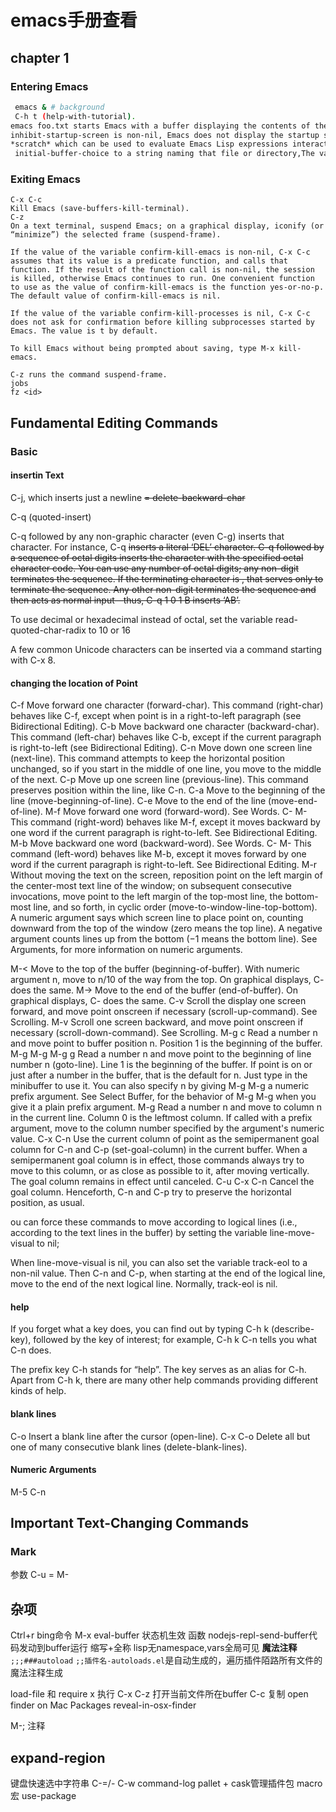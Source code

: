 # emacs手册查看
 
 ## chapter 1
 
 ### Entering Emacs

```bash
 emacs & # background
 C-h t (help-with-tutorial).
emacs foo.txt starts Emacs with a buffer displaying the contents of the file ‘foo.txt’.
inhibit-startup-screen is non-nil, Emacs does not display the startup screen
*scratch* which can be used to evaluate Emacs Lisp expressions interactively
 initial-buffer-choice to a string naming that file or directory,The value of initial-buffer-choice may also be a function (of no arguments) that should return a buffer which is then displayed. If initial-buffer-choice is non-nil, then if you specify any files on the command line, Emacs still visits them, but does not display them initially.
```

### Exiting Emacs

```
C-x C-c
Kill Emacs (save-buffers-kill-terminal). 
C-z
On a text terminal, suspend Emacs; on a graphical display, iconify (or “minimize”) the selected frame (suspend-frame).

If the value of the variable confirm-kill-emacs is non-nil, C-x C-c assumes that its value is a predicate function, and calls that function. If the result of the function call is non-nil, the session is killed, otherwise Emacs continues to run. One convenient function to use as the value of confirm-kill-emacs is the function yes-or-no-p. The default value of confirm-kill-emacs is nil.

If the value of the variable confirm-kill-processes is nil, C-x C-c does not ask for confirmation before killing subprocesses started by Emacs. The value is t by default.

To kill Emacs without being prompted about saving, type M-x kill-emacs.

C-z runs the command suspend-frame.
jobs 
fz <id>
```

## Fundamental Editing Commands

### Basic

#### insertin Text


C-j, which inserts just a newline
<DEL> = delete-backward-char

C-q (quoted-insert)

C-q followed by any non-graphic character (even C-g) inserts that character. For instance, C-q <DEL> inserts a literal ‘DEL’ character.
C-q followed by a sequence of octal digits inserts the character with the specified octal character code. You can use any number of octal digits; any non-digit terminates the sequence. If the terminating character is <RET>, that <RET> serves only to terminate the sequence. Any other non-digit terminates the sequence and then acts as normal input—thus, C-q 1 0 1 B inserts ‘AB’.

To use decimal or hexadecimal instead of octal, set the variable read-quoted-char-radix to 10 or 16

A few common Unicode characters can be inserted via a command starting with C-x 8.

#### changing the location of Point

C-f
Move forward one character (forward-char). 
<RIGHT>
This command (right-char) behaves like C-f, except when point is in a right-to-left paragraph (see Bidirectional Editing). 
C-b
Move backward one character (backward-char). 
<LEFT>
This command (left-char) behaves like C-b, except if the current paragraph is right-to-left (see Bidirectional Editing). 
C-n
<DOWN>
Move down one screen line (next-line). This command attempts to keep the horizontal position unchanged, so if you start in the middle of one line, you move to the middle of the next. 
C-p
<UP>
Move up one screen line (previous-line). This command preserves position within the line, like C-n. 
C-a
<Home>
Move to the beginning of the line (move-beginning-of-line). 
C-e
<End>
Move to the end of the line (move-end-of-line). 
M-f
Move forward one word (forward-word). See Words. 
C-<RIGHT>
M-<RIGHT>
This command (right-word) behaves like M-f, except it moves backward by one word if the current paragraph is right-to-left. See Bidirectional Editing. 
M-b
Move backward one word (backward-word). See Words. 
C-<LEFT>
M-<LEFT>
This command (left-word) behaves like M-b, except it moves forward by one word if the current paragraph is right-to-left. See Bidirectional Editing. 
M-r
Without moving the text on the screen, reposition point on the left margin of the center-most text line of the window; on subsequent consecutive invocations, move point to the left margin of the top-most line, the bottom-most line, and so forth, in cyclic order (move-to-window-line-top-bottom).
A numeric argument says which screen line to place point on, counting downward from the top of the window (zero means the top line). A negative argument counts lines up from the bottom (−1 means the bottom line). See Arguments, for more information on numeric arguments. 

M-<
Move to the top of the buffer (beginning-of-buffer). With numeric argument n, move to n/10 of the way from the top. On graphical displays, C-<HOME> does the same. 
M->
Move to the end of the buffer (end-of-buffer). On graphical displays, C-<END> does the same. 
C-v
<PageDown>
<next>
Scroll the display one screen forward, and move point onscreen if necessary (scroll-up-command). See Scrolling. 
M-v
<PageUp>
<prior>
Scroll one screen backward, and move point onscreen if necessary (scroll-down-command). See Scrolling. 
M-g c
Read a number n and move point to buffer position n. Position 1 is the beginning of the buffer. 
M-g M-g
M-g g
Read a number n and move point to the beginning of line number n (goto-line). Line 1 is the beginning of the buffer. If point is on or just after a number in the buffer, that is the default for n. Just type <RET> in the minibuffer to use it. You can also specify n by giving M-g M-g a numeric prefix argument. See Select Buffer, for the behavior of M-g M-g when you give it a plain prefix argument. 
M-g <TAB>
Read a number n and move to column n in the current line. Column 0 is the leftmost column. If called with a prefix argument, move to the column number specified by the argument's numeric value. 
C-x C-n
Use the current column of point as the semipermanent goal column for C-n and C-p (set-goal-column) in the current buffer. When a semipermanent goal column is in effect, those commands always try to move to this column, or as close as possible to it, after moving vertically. The goal column remains in effect until canceled. 
C-u C-x C-n
Cancel the goal column. Henceforth, C-n and C-p try to preserve the horizontal position, as usual.

ou can force these commands to move according to logical lines (i.e., according to the text lines in the buffer) by setting the variable line-move-visual to nil;

When line-move-visual is nil, you can also set the variable track-eol to a non-nil value. Then C-n and C-p, when starting at the end of the logical line, move to the end of the next logical line. Normally, track-eol is nil.

#### help

If you forget what a key does, you can find out by typing C-h k (describe-key), followed by the key of interest; for example, C-h k C-n tells you what C-n does.

The prefix key C-h stands for “help”. The key <F1> serves as an alias for C-h. Apart from C-h k, there are many other help commands providing different kinds of help.

#### blank lines

C-o
Insert a blank line after the cursor (open-line). 
C-x C-o
Delete all but one of many consecutive blank lines (delete-blank-lines).

####  Numeric Arguments

  M-5 C-n
  
## Important Text-Changing Commands

### Mark

参数 C-u = M-




## 杂项

Ctrl+r
bing命令
M-x eval-buffer 状态机生效
函数 nodejs-repl-send-buffer代码发动到buffer运行
缩写+全称
lisp无namespace,vars全局可见
**魔法注释**
`;;;###autoload`
`;;插件名-autoloads.el`是自动生成的，遍历插件陌路所有文件的魔法注释生成

load-file 和 require
x 执行
C-x C-z 打开当前文件所在buffer
C-c 复制
open finder on Mac
Packages
reveal-in-osx-finder

M-; 注释
## expand-region

键盘快速选中字符串
C-=/-
C-w
command-log
pallet + cask管理插件包
macro  宏
use-package

